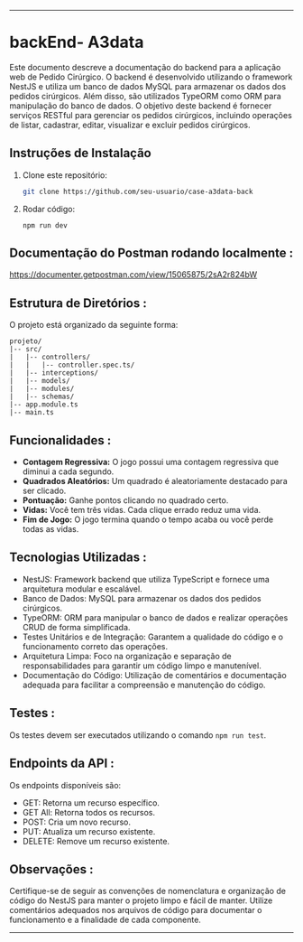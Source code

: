 
---

# backEnd- A3data

Este documento descreve a documentação do backend para a aplicação web de Pedido Cirúrgico. O backend é desenvolvido utilizando o framework NestJS e utiliza um banco de dados MySQL para armazenar os dados dos pedidos cirúrgicos. Além disso, são utilizados TypeORM como ORM para manipulação do banco de dados. O objetivo deste backend é fornecer serviços RESTful para gerenciar os pedidos cirúrgicos, incluindo operações de listar, cadastrar, editar, visualizar e excluir pedidos cirúrgicos.

## Instruções de Instalação

1. Clone este repositório:

   ```bash
   git clone https://github.com/seu-usuario/case-a3data-back
   ```
2. Rodar código:
    ```
   npm run dev
   ```
    
## Documentação do Postman rodando localmente :
https://documenter.getpostman.com/view/15065875/2sA2r824bW


## Estrutura de Diretórios :

O projeto está organizado da seguinte forma:

```
projeto/
|-- src/
|   |-- controllers/
|   |   |-- controller.spec.ts/
|   |-- interceptions/
|   |-- models/
|   |-- modules/
|   |-- schemas/
|-- app.module.ts
|-- main.ts
```

## Funcionalidades :

- **Contagem Regressiva:** O jogo possui uma contagem regressiva que diminui a cada segundo.
- **Quadrados Aleatórios:** Um quadrado é aleatoriamente destacado para ser clicado.
- **Pontuação:** Ganhe pontos clicando no quadrado certo.
- **Vidas:** Você tem três vidas. Cada clique errado reduz uma vida.
- **Fim de Jogo:** O jogo termina quando o tempo acaba ou você perde todas as vidas.


## Tecnologias Utilizadas :

- NestJS: Framework backend que utiliza TypeScript e fornece uma arquitetura modular e escalável.
- Banco de Dados: MySQL  para armazenar os dados dos pedidos cirúrgicos.
- TypeORM: ORM para manipular o banco de dados e realizar operações CRUD de forma simplificada.
- Testes Unitários e de Integração: Garantem a qualidade do código e o funcionamento correto das operações.
- Arquitetura Limpa: Foco na organização e separação de responsabilidades para garantir um código limpo e manutenível.
- Documentação do Código: Utilização de comentários e documentação adequada para facilitar a compreensão e manutenção do código.

## Testes :
Os testes devem ser executados utilizando o comando `npm run test`.

## Endpoints da API :
Os endpoints disponíveis são:
- GET: Retorna um recurso específico.
- GET All: Retorna todos os recursos.
- POST: Cria um novo recurso.
- PUT: Atualiza um recurso existente.
- DELETE: Remove um recurso existente.

## Observações :
Certifique-se de seguir as convenções de nomenclatura e organização de código do NestJS para manter o projeto limpo e fácil de manter. Utilize comentários adequados nos arquivos de código para documentar o funcionamento e a finalidade de cada componente.





---
